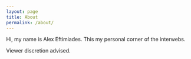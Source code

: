 ```yaml
---
layout: page
title: About
permalink: /about/
---
```


Hi, my name is Alex Eftimiades. This my personal corner of the interwebs.

Viewer discretion advised.
